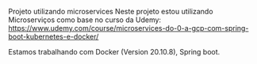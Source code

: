 Projeto utilizando microservices Neste projeto estou utilizando Microserviços como base no curso da Udemy: https://www.udemy.com/course/microservices-do-0-a-gcp-com-spring-boot-kubernetes-e-docker/ 

Estamos trabalhando com Docker (Version 20.10.8), Spring boot.